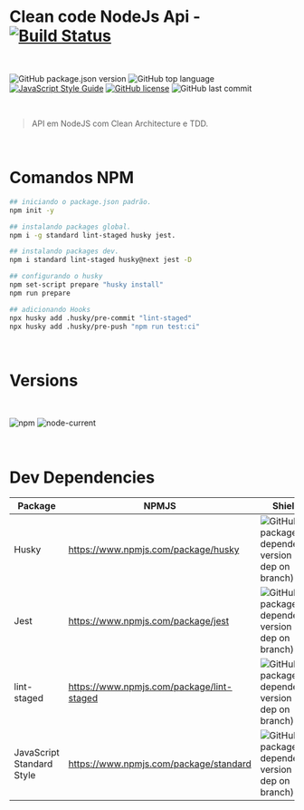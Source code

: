 # Clean code NodeJs Api - [![Build Status][travis-img]][travis-url]

<br>

![GitHub package.json version][version-img]
![GitHub top language][language-img]
[![JavaScript Style Guide](https://img.shields.io/badge/code_style-standard-brightgreen.svg)](https://standardjs.com)
[![GitHub license][license-img]][license-url]
![GitHub last commit][commit-img]

<br>

> API em NodeJS com Clean Architecture e TDD.

<br>

# Comandos NPM
```sh
## iniciando o package.json padrão.
npm init -y
```

```sh
## instalando packages global.
npm i -g standard lint-staged husky jest.
```

```sh
## instalando packages dev.
npm i standard lint-staged husky@next jest -D
```

```sh
## configurando o husky
npm set-script prepare "husky install"
npm run prepare
```

```sh
## adicionando Hooks
npx husky add .husky/pre-commit "lint-staged"
npx husky add .husky/pre-push "npm run test:ci"
```

<br>

# Versions

<br>

![npm][npm-img] ![node-current](https://img.shields.io/node/v/latest-version)

<br>

# Dev Dependencies

| Package | NPMJS | Shields |
| ------ | ------ | ------ |
| Husky | https://www.npmjs.com/package/husky | ![GitHub package.json dependency version (dev dep on branch)][husky-img] |
| Jest | https://www.npmjs.com/package/jest | ![GitHub package.json dependency version (dev dep on branch)][jest-img] |
| lint-staged | https://www.npmjs.com/package/lint-staged | ![GitHub package.json dependency version (dev dep on branch)][lint-staged-img] |
| JavaScript Standard Style | https://www.npmjs.com/package/standard | ![GitHub package.json dependency version (dev dep on branch)][standard-img] |

<!-- Markdown link & images -->

[version-img]: https://img.shields.io/github/package-json/v/martins86/curso-api-node-clean-code
[language-img]: https://img.shields.io/github/languages/top/martins86/curso-api-node-clean-code
[license-img]: https://img.shields.io/github/license/martins86/curso-api-node-clean-code
[license-url]: https://github.com/martins86/curso-api-node-clean-code/blob/main/LICENSE
[travis-img]: https://travis-ci.com/martins86/curso-api-node-clean-code.svg?branch=main
[travis-url]: https://travis-ci.com/martins86/curso-api-node-clean-code
[commit-img]: https://img.shields.io/github/last-commit/martins86/curso-api-node-clean-code
[npm-img]: https://img.shields.io/npm/v/npm

[husky-img]: https://img.shields.io/github/package-json/dependency-version/martins86/curso-api-node-clean-code/dev/husky
[jest-img]: https://img.shields.io/github/package-json/dependency-version/martins86/curso-api-node-clean-code/dev/jest
[lint-staged-img]: https://img.shields.io/github/package-json/dependency-version/martins86/curso-api-node-clean-code/dev/lint-staged
[standard-img]: https://img.shields.io/github/package-json/dependency-version/martins86/curso-api-node-clean-code/dev/standard
